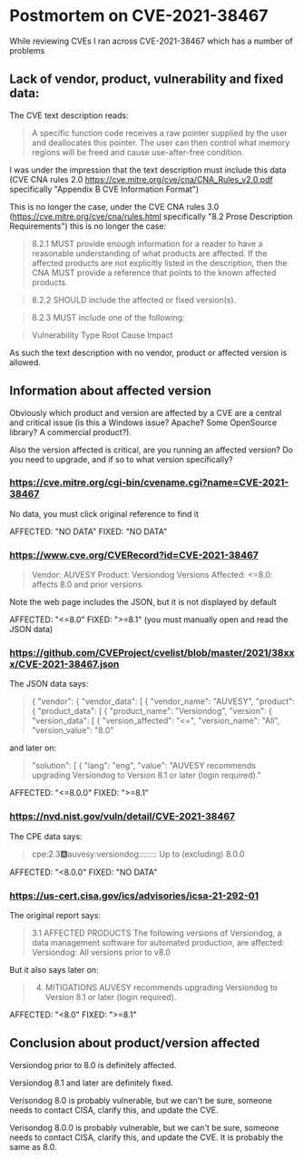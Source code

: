 # Postmortem on CVE-2021-38467

While reviewing CVEs I ran across CVE-2021-38467 which has a number of problems

## Lack of vendor, product, vulnerability and fixed data:

The CVE text description reads:

> A specific function code receives a raw pointer supplied by the user and deallocates this pointer. The user can then control what memory regions will be freed and cause use-after-free condition.

I was under the impression that the text description must include this data (CVE CNA rules 2.0 https://cve.mitre.org/cve/cna/CNA_Rules_v2.0.pdf specifically "Appendix B CVE Information Format") 

This is no longer the case, under the CVE CNA rules 3.0 (https://cve.mitre.org/cve/cna/rules.html specifically "8.2 Prose Description Requirements") this is no longer the case:

> 8.2.1 MUST provide enough information for a reader to have a reasonable understanding of what products are affected. If the affected products are not explicitly listed in the description, then the CNA MUST provide a reference that points to the known affected products.

> 8.2.2 SHOULD include the affected or fixed version(s).

> 8.2.3 MUST include one of the following:

> Vulnerability Type
> Root Cause
> Impact

As such the text description with no vendor, product or affected version is allowed.

## Information about affected version

Obviously which product and version are affected by a CVE are a central and critical issue (is this a Windows issue? Apache? Some OpenSource library? A commercial product?). 

Also the version affected is critical, are you running an affected version? Do you need to upgrade, and if so to what version specifically?

### https://cve.mitre.org/cgi-bin/cvename.cgi?name=CVE-2021-38467

No data, you must click original reference to find it

AFFECTED: "NO DATA"
FIXED: "NO DATA"

### https://www.cve.org/CVERecord?id=CVE-2021-38467

> Vendor: AUVESY
> Product: Versiondog
> Versions Affected:
> <=8.0: affects 8.0 and prior versions

Note the web page includes the JSON, but it is not displayed by default

AFFECTED: "<=8.0"
FIXED: ">=8.1" (you must manually open and read the JSON data)

### https://github.com/CVEProject/cvelist/blob/master/2021/38xxx/CVE-2021-38467.json

The JSON data says:

> {
>   "vendor": {
>     "vendor_data": [
>       {
>         "vendor_name": "AUVESY",
>         "product": {
>           "product_data": [
>             {
>               "product_name": "Versiondog",
>               "version": {
>                 "version_data": [
>                   {
>                     "version_affected": "<=",
>                     "version_name": "All",
>                     "version_value": "8.0"

and later on:

>    "solution": [
>        {
>            "lang": "eng",
>            "value": "AUVESY recommends upgrading Versiondog to Version 8.1 or later (login required)."
            
AFFECTED: "<=8.0.0"
FIXED: ">=8.1"

### https://nvd.nist.gov/vuln/detail/CVE-2021-38467

The CPE data says:

> cpe:2.3:a:auvesy:versiondog:*:*:*:*:*:*:*:*
> Up to (excluding)
> 8.0.0

AFFECTED: "<8.0.0"
FIXED: "NO DATA"

### https://us-cert.cisa.gov/ics/advisories/icsa-21-292-01

The original report says:

> 3.1 AFFECTED PRODUCTS
> The following versions of Versiondog, a data management software for automated production, are affected:
> Versiondog: All versions prior to v8.0

But it also says later on:

> 4. MITIGATIONS
> AUVESY recommends upgrading Versiondog to Version 8.1 or later (login required).

AFFECTED: "<8.0"
FIXED: ">=8.1" 

## Conclusion about product/version affected

Versiondog prior to 8.0 is definitely affected.

Versiondog 8.1 and later are definitely fixed.

Verisondog 8.0 is probably vulnerable, but we can't be sure, someone needs to contact CISA, clarify this, and update the CVE.

Verisondog 8.0.0 is probably vulnerable, but we can't be sure, someone needs to contact CISA, clarify this, and update the CVE. It is probably the same as 8.0.



